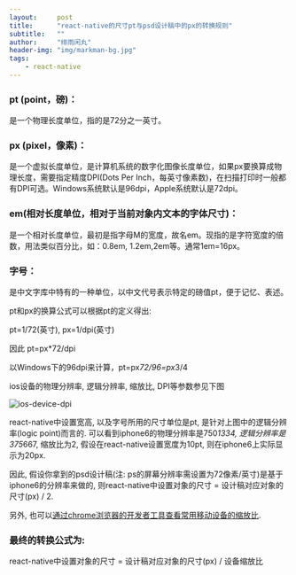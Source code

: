 ```yaml
---
layout:     post
title:      "react-native的尺寸pt与psd设计稿中的px的转换规则"
subtitle:   ""
author:     "绯雨闲丸"
header-img: "img/markman-bg.jpg"
tags:
    - react-native
---
```


>

### pt (point，磅)：
是一个物理长度单位，指的是72分之一英寸。

### px (pixel，像素)：
是一个虚拟长度单位，是计算机系统的数字化图像长度单位，如果px要换算成物理长度，需要指定精度DPI(Dots Per Inch，每英寸像素数)，在扫描打印时一般都有DPI可选。Windows系统默认是96dpi，Apple系统默认是72dpi。

### em(相对长度单位，相对于当前对象内文本的字体尺寸)：
是一个相对长度单位，最初是指字母M的宽度，故名em。现指的是字符宽度的倍数，用法类似百分比，如：0.8em, 1.2em,2em等。通常1em=16px。

### 字号：
是中文字库中特有的一种单位，以中文代号表示特定的磅值pt，便于记忆、表述。

pt和px的换算公式可以根据pt的定义得出:

pt=1/72(英寸), px=1/dpi(英寸)

因此 pt=px*72/dpi

以Windows下的96dpi来计算，pt=px*72/96=px*3/4

ios设备的物理分辨率, 逻辑分辨率, 缩放比, DPI等参数参见下图

![ios-device-dpi][1]

react-native中设置宽高, 以及字号所用的尺寸单位是pt, 是针对上图中的逻辑分辨率(logic point)而言的.
可以看到iphone6的物理分辨率是750*1334, 逻辑分辨率是375*667, 缩放比为2, 假设在react-native设置宽度为10pt,
则在iphone6上实际显示为20px.

因此, 假设你拿到的psd设计稿(注: ps的屏幕分辨率需设置为72像素/英寸)是基于iphone6的分辨率来做的,
则react-native中设置对象的尺寸 = 设计稿对应对象的尺寸(px) / 2.

另外, 也可以[通过chrome浏览器的开发者工具查看常用移动设备的缩放比][2].

### 最终的转换公式为:
react-native中设置对象的尺寸 = 设计稿对应对象的尺寸(px) / 设备缩放比


[1]: http://www.vanadis.cn/img/ios-device-dpi.jpg
[2]: http://www.vanadis.cn/2016/07/06/how-to-find-mobile-device-pixel-radio/